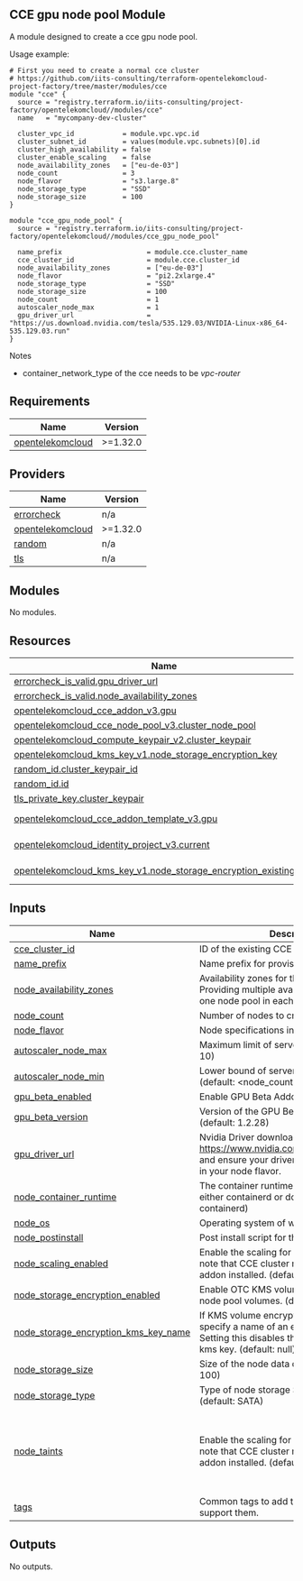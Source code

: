 ## CCE gpu node pool Module

A module designed to create a cce gpu node pool. 

Usage example:
```hcl
# First you need to create a normal cce cluster
# https://github.com/iits-consulting/terraform-opentelekomcloud-project-factory/tree/master/modules/cce
module "cce" {
  source = "registry.terraform.io/iits-consulting/project-factory/opentelekomcloud//modules/cce"
  name   = "mycompany-dev-cluster"
  
  cluster_vpc_id            = module.vpc.vpc.id
  cluster_subnet_id         = values(module.vpc.subnets)[0].id
  cluster_high_availability = false
  cluster_enable_scaling    = false
  node_availability_zones   = ["eu-de-03"]
  node_count                = 3
  node_flavor               = "s3.large.8"
  node_storage_type         = "SSD"
  node_storage_size         = 100
}

module "cce_gpu_node_pool" {
  source = "registry.terraform.io/iits-consulting/project-factory/opentelekomcloud//modules/cce_gpu_node_pool"

  name_prefix                     = module.cce.cluster_name
  cce_cluster_id                  = module.cce.cluster_id
  node_availability_zones         = ["eu-de-03"]
  node_flavor                     = "pi2.2xlarge.4"
  node_storage_type               = "SSD"
  node_storage_size               = 100
  node_count                      = 1
  autoscaler_node_max             = 1
  gpu_driver_url                  = "https://us.download.nvidia.com/tesla/535.129.03/NVIDIA-Linux-x86_64-535.129.03.run"
}

```


Notes
- container_network_type of the cce needs to be _vpc-router_
<!-- BEGIN_TF_DOCS -->
## Requirements

| Name | Version |
|------|---------|
| <a name="requirement_opentelekomcloud"></a> [opentelekomcloud](#requirement\_opentelekomcloud) | >=1.32.0 |

## Providers

| Name | Version |
|------|---------|
| <a name="provider_errorcheck"></a> [errorcheck](#provider\_errorcheck) | n/a |
| <a name="provider_opentelekomcloud"></a> [opentelekomcloud](#provider\_opentelekomcloud) | >=1.32.0 |
| <a name="provider_random"></a> [random](#provider\_random) | n/a |
| <a name="provider_tls"></a> [tls](#provider\_tls) | n/a |

## Modules

No modules.

## Resources

| Name | Type |
|------|------|
| [errorcheck_is_valid.gpu_driver_url](https://registry.terraform.io/providers/iits-consulting/errorcheck/latest/docs/resources/is_valid) | resource |
| [errorcheck_is_valid.node_availability_zones](https://registry.terraform.io/providers/iits-consulting/errorcheck/latest/docs/resources/is_valid) | resource |
| [opentelekomcloud_cce_addon_v3.gpu](https://registry.terraform.io/providers/opentelekomcloud/opentelekomcloud/latest/docs/resources/cce_addon_v3) | resource |
| [opentelekomcloud_cce_node_pool_v3.cluster_node_pool](https://registry.terraform.io/providers/opentelekomcloud/opentelekomcloud/latest/docs/resources/cce_node_pool_v3) | resource |
| [opentelekomcloud_compute_keypair_v2.cluster_keypair](https://registry.terraform.io/providers/opentelekomcloud/opentelekomcloud/latest/docs/resources/compute_keypair_v2) | resource |
| [opentelekomcloud_kms_key_v1.node_storage_encryption_key](https://registry.terraform.io/providers/opentelekomcloud/opentelekomcloud/latest/docs/resources/kms_key_v1) | resource |
| [random_id.cluster_keypair_id](https://registry.terraform.io/providers/hashicorp/random/latest/docs/resources/id) | resource |
| [random_id.id](https://registry.terraform.io/providers/hashicorp/random/latest/docs/resources/id) | resource |
| [tls_private_key.cluster_keypair](https://registry.terraform.io/providers/hashicorp/tls/latest/docs/resources/private_key) | resource |
| [opentelekomcloud_cce_addon_template_v3.gpu](https://registry.terraform.io/providers/opentelekomcloud/opentelekomcloud/latest/docs/data-sources/cce_addon_template_v3) | data source |
| [opentelekomcloud_identity_project_v3.current](https://registry.terraform.io/providers/opentelekomcloud/opentelekomcloud/latest/docs/data-sources/identity_project_v3) | data source |
| [opentelekomcloud_kms_key_v1.node_storage_encryption_existing_key](https://registry.terraform.io/providers/opentelekomcloud/opentelekomcloud/latest/docs/data-sources/kms_key_v1) | data source |

## Inputs

| Name | Description | Type | Default | Required |
|------|-------------|------|---------|:--------:|
| <a name="input_cce_cluster_id"></a> [cce\_cluster\_id](#input\_cce\_cluster\_id) | ID of the existing CCE cluster. | `string` | n/a | yes |
| <a name="input_name_prefix"></a> [name\_prefix](#input\_name\_prefix) | Name prefix for provisioned resources. | `string` | n/a | yes |
| <a name="input_node_availability_zones"></a> [node\_availability\_zones](#input\_node\_availability\_zones) | Availability zones for the node pools. Providing multiple availability zones creates one node pool in each zone. | `set(string)` | n/a | yes |
| <a name="input_node_count"></a> [node\_count](#input\_node\_count) | Number of nodes to create | `number` | n/a | yes |
| <a name="input_node_flavor"></a> [node\_flavor](#input\_node\_flavor) | Node specifications in otc flavor format | `string` | n/a | yes |
| <a name="input_autoscaler_node_max"></a> [autoscaler\_node\_max](#input\_autoscaler\_node\_max) | Maximum limit of servers to create. (default: 10) | `number` | `10` | no |
| <a name="input_autoscaler_node_min"></a> [autoscaler\_node\_min](#input\_autoscaler\_node\_min) | Lower bound of servers to always keep (default: <node\_count>) | `number` | `null` | no |
| <a name="input_gpu_beta_enabled"></a> [gpu\_beta\_enabled](#input\_gpu\_beta\_enabled) | Enable GPU Beta Addon | `bool` | `true` | no |
| <a name="input_gpu_beta_version"></a> [gpu\_beta\_version](#input\_gpu\_beta\_version) | Version of the GPU Beta Addon Template (default: 1.2.28) | `string` | `"2.0.46"` | no |
| <a name="input_gpu_driver_url"></a> [gpu\_driver\_url](#input\_gpu\_driver\_url) | Nvidia Driver download URL. Please refer to https://www.nvidia.com/Download/Find.aspx and ensure your driver is matching the GPU in your node flavor. | `string` | `""` | no |
| <a name="input_node_container_runtime"></a> [node\_container\_runtime](#input\_node\_container\_runtime) | The container runtime to use. Must be set to either containerd or docker. (default: containerd) | `string` | `"containerd"` | no |
| <a name="input_node_os"></a> [node\_os](#input\_node\_os) | Operating system of worker nodes. | `string` | `"EulerOS 2.9"` | no |
| <a name="input_node_postinstall"></a> [node\_postinstall](#input\_node\_postinstall) | Post install script for the node pool. | `string` | `""` | no |
| <a name="input_node_scaling_enabled"></a> [node\_scaling\_enabled](#input\_node\_scaling\_enabled) | Enable the scaling for the node pool. Please note that CCE cluster must have autoscaling addon installed. (default: 10) | `bool` | `true` | no |
| <a name="input_node_storage_encryption_enabled"></a> [node\_storage\_encryption\_enabled](#input\_node\_storage\_encryption\_enabled) | Enable OTC KMS volume encryption for the node pool volumes. (default: false) | `bool` | `false` | no |
| <a name="input_node_storage_encryption_kms_key_name"></a> [node\_storage\_encryption\_kms\_key\_name](#input\_node\_storage\_encryption\_kms\_key\_name) | If KMS volume encryption is enabled, specify a name of an existing kms key. Setting this disables the creation of a new kms key. (default: null) | `string` | `null` | no |
| <a name="input_node_storage_size"></a> [node\_storage\_size](#input\_node\_storage\_size) | Size of the node data disk in GB (default: 100) | `number` | `100` | no |
| <a name="input_node_storage_type"></a> [node\_storage\_type](#input\_node\_storage\_type) | Type of node storage SATA, SAS or SSD (default: SATA) | `string` | `"SATA"` | no |
| <a name="input_node_taints"></a> [node\_taints](#input\_node\_taints) | Enable the scaling for the node pool. Please note that CCE cluster must have autoscaling addon installed. (default: 10) | <pre>list(object({<br>    effect = string<br>    key    = string<br>    value  = string<br>  }))</pre> | <pre>[<br>  {<br>    "effect": "PreferNoSchedule",<br>    "key": "gpu-node",<br>    "value": "true"<br>  }<br>]</pre> | no |
| <a name="input_tags"></a> [tags](#input\_tags) | Common tags to add to resources that support them. | `map(string)` | `null` | no |

## Outputs

No outputs.
<!-- END_TF_DOCS -->